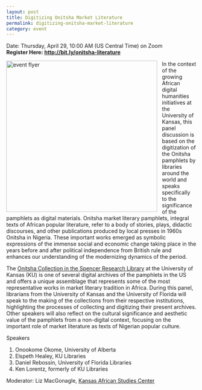 ```yaml
---
layout: post
title: Digitizing Onitsha Market Literature
permalink: digitizing-onitsha-market-literature
category: event
---
```


Date: Thursday, April 29, 10:00 AM (US Central Time) on Zoom  
**Register Here: <http://bit.ly/onitsha-literature>** 


<a href="{{ site.baseurl }}/assets/onitsha-flyer.jpg"><img align="left" style="padding-right:10px" src="{{ site.baseurl }}/assets/onitsha-flyer.jpg" alt="event flyer" width="400"></a>


In the context of the growing African digital humanities initiatives at the University of Kansas, this panel discussion is based on the digitization of the Onitsha pamphlets by libraries around the world and speaks specifically to the significance of the pamphlets as digital materials. Onitsha market literary pamphlets, integral texts of African popular literature, refer to a body of stories, plays, didactic discourses, and other publications produced by local presses in 1960s Onitsha in Nigeria. These important works emerged as symbolic expressions of the immense social and economic change taking place in the years before and after political independence from British rule and enhances our understanding of the modernizing dynamics of the period. 

The [Onitsha Collection in the Spencer Research Library](https://exhibits.lib.ku.edu/exhibits/show/onitsha) at the University of Kansas (KU) is one of several digital archives of the pamphlets in the US and offers a unique assemblage that represents some of the most representative works in market literary tradition in Africa. During this panel, librarians from the University of Kansas and the University of Florida will speak to the making of the collections from their respective institutions, highlighting the processes of collecting and digitizing their present archives. Other speakers will also reflect on the cultural significance and aesthetic value of the pamphlets from a non-digital context, focusing on the important role of market literature as texts of Nigerian popular culture.

Speakers
1. Onookome Okome, University of Alberta
2. Elspeth Healey, KU Libraries
3. Daniel Rebossin, University of Florida Libraries
4. Ken Lorentz, formerly of KU Libraries

Moderator: Liz MacGonagle, [Kansas African Studies Center](http://kasc.ku.edu/)

